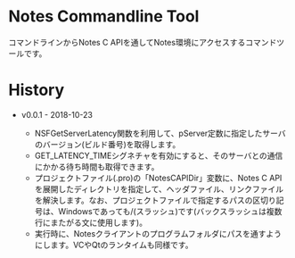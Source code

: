 Notes Commandline Tool
======================

コマンドラインからNotes C APIを通してNotes環境にアクセスするコマンドツールです。

# History

* v0.0.1 - 2018-10-23

  * NSFGetServerLatency関数を利用して、pServer定数に指定したサーバのバージョン(ビルド番号)を取得します。
  * GET_LATENCY_TIMEシグネチャを有効にすると、そのサーバとの通信にかかる待ち時間も取得できます。
  * プロジェクトファイル(.pro)の「NotesCAPIDir」変数に、Notes C APIを展開したディレクトリを指定して、ヘッダファイル、リンクファイルを解決します。なお、プロジェクトファイルで指定するパスの区切り記号は、Windowsであっても/(スラッシュ)です(バックスラッシュは複数行にまたがる文に使用します)。
  * 実行時に、Notesクライアントのプログラムフォルダにパスを通すようにします。VCやQtのランタイムも同様です。
